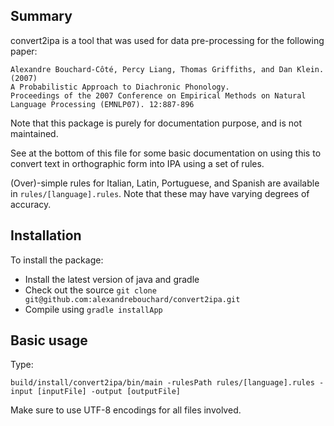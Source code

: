 <!-- File generated by tutorialj -->


Summary 
-------

convert2ipa is a tool that was used for data pre-processing for the following paper:

```
Alexandre Bouchard-Côté, Percy Liang, Thomas Griffiths, and Dan Klein. (2007) 
A Probabilistic Approach to Diachronic Phonology. 
Proceedings of the 2007 Conference on Empirical Methods on Natural Language Processing (EMNLP07). 12:887-896
```

Note that this package is purely for documentation purpose, and is not maintained.

See at the bottom of this file for some basic documentation on using this to convert 
text in orthographic form into IPA using a set of rules.

(Over)-simple rules for Italian, Latin, Portuguese, and Spanish are available
in ``rules/[language].rules``. Note that these may have varying degrees of accuracy.

Installation
------------

To install the package:

- Install the latest version of java and gradle
- Check out the source ``git clone git@github.com:alexandrebouchard/convert2ipa.git``
- Compile using ``gradle installApp``

  
Basic usage
-----------

Type:

```
build/install/convert2ipa/bin/main -rulesPath rules/[language].rules -input [inputFile] -output [outputFile]
```

Make sure to use UTF-8 encodings for all files involved.

  


